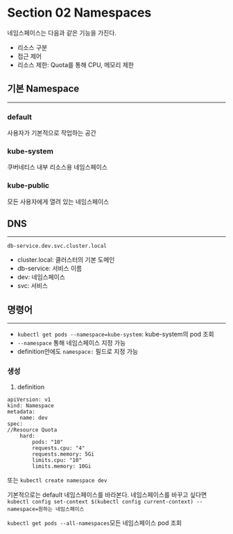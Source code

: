 # Section 02 Namespaces

네임스페이스는 다음과 같은 기능을 가진다.
- 리소스 구분
- 접근 제어
- 리소스 제한: Quota를 통해 CPU, 메모리 제한

## 기본 Namespace
***
### default
사용자가 기본적으로 작업하는 공간

### kube-system
쿠버네티스 내부 리소스용 네임스페이스

### kube-public
모든 사용자에게 열려 있는 네임스페이스

## DNS
***
~~~
db-service.dev.svc.cluster.local
~~~
- cluster.local: 클러스터의 기본 도메인
- db-service: 서비스 이름
- dev: 네임스페이스
- svc: 서비스

## 명령어
***
- `kubectl get pods --namespace=kube-system`: kube-system의 pod 조회
- `--namespace` 통해 네임스페이스 지정 가능
- definition안에도 `namespace:` 필드로 지정 가능

### 생성
1. definition
~~~
apiVersion: v1
kind: Namespace
metadata:
    name: dev
spec:
//Resource Quota
    hard:
        pods: "10"
        requests.cpu: "4"
        requests.memory: 5Gi
        limits.cpu: "10"
        limits.memory: 10Gi
~~~

또는 `kubectl create namespace dev`

기본적으로는 default 네임스페이스를 바라본다. 네임스페이스를 바꾸고 싶다면 <br>
`kubectl config set-context $(kubectl config current-context) --namespace=원하는 네임스페이스`

`kubectl get pods --all-namespaces`모든 네임스페이스 pod 조회